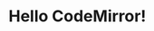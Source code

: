 # Hello CodeMirror!

<script>
  import { languageFor } from "../core/languages.js";  
  import {
    all,
    metaexec,
    optional,
    spawnArray,
  } from "../sandblocks/query-builder/functionQueries.js";

import {
  VitrailPaneWithWhitespace,
  useValidateKeepReplacement,
} from "./vitrail.ts";

  import {setConfig} from "../core/config.js"

  import { h } from "../external/preact.mjs";

  var baseDir = lively.query(this, "lively-container").getDir()
  setConfig({baseURL: baseDir + '../'})
</script>

<script>

import {addVitrailToLivelyEditor} from './lively.js';

let source = `var a = sbWatch(3,"id1") + 4`


const editor = await (<lively-code-mirror style="width:400px; height: 500px; display: block"></lively-code-mirror>)

editor.value = source

const query = (query, extract) => (it) => it.query(query, extract);

const watch = {
  model: languageFor("javascript"),
  matcherDepth: 3,
  rerender: () => true,
  match: (x, _pane) =>
    metaexec(x, (capture) => [
      all(
        [
          query("sbWatch($expr, $id)"),
          all(
            [(it) => it.id, capture("id")],
            [(it) => it.expr, capture("expr")],
          ),
        ],
        [capture("nodes")],
      ),
    ]),
  view: ({ id, expr, replacement }) => {
    useValidateKeepReplacement(replacement);
    return h(
      "span",
      {
        style: {
          padding: "3px",
          borderRadius: "5px",
          display: "inline-block",
          background: "#333",
        },
      },
      h(VitrailPaneWithWhitespace, { nodes: [expr] }),
    );
  },
};

await addVitrailToLivelyEditor(editor, [watch])

let pane = <div style="border:1px solid ">{editor}</div>

pane
</script>

